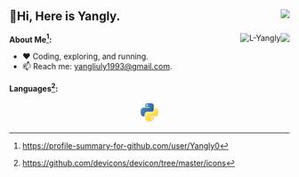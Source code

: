 ## 👋Hi, Here is Yangly. <img align="right" src="https://profile-counter.glitch.me/Yangly0/count.svg" />

<p align="right">   <!-- 右边：Git信息 -->

<img align="right" src="https://github-readme-stats.vercel.app/api?username=L-Yangly&show_icons=true&icon_color=805AD5&text_color=718096&bg_color=ffffff&hide_title=true&count_private=true" />
<img align="right" src="https://github-readme-streak-stats.herokuapp.com/?user=L-Yangly" alt="L-Yangly" /> 

</p>

<p align="left">  <!-- 左边：个人简介 和 语言  -->

**About Me[^1]:**
- ❤️ Coding, exploring, and running.
- 📫 Reach me: yangliuly1993@gmail.com.

**Languages[^2]:**
	
<p align="center"> 
<a href="https://www.python.org" target="_blank" rel="noreferrer"> 
    <img src="https://raw.githubusercontent.com/devicons/devicon/master/icons/python/python-original.svg" alt="python" width="40" height="40"/> 
</a>
</p>
</p>

[^1]: <a href="https://profile-summary-for-github.com/user/Yangly0">https://profile-summary-for-github.com/user/Yangly0</a>
[^2]: <a href="https://github.com/devicons/devicon/tree/master/icons">https://github.com/devicons/devicon/tree/master/icons</a>
